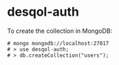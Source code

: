 # desqol-auth

To create the collection in MongoDB:

```
# mongo mongodb://localhost:27017
# > use desqol-auth;
# > db.createCollection("users");
```
